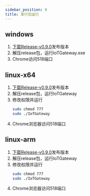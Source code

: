 ```yaml
---
sidebar_position: 0
title: 发行包运行
---
```


## windows
1. [下载Release-v0.9.0](https://gitee.com/iioter/iotgateway/releases/download/v0.9.0/iotgateway-v0.9.0-win-x86.zip)发布版本
2. 解压release包，运行IoTGateway.exe
3. Chrome访问518端口
## linux-x64
1. [下载Release-v0.9.0](https://gitee.com/iioter/iotgateway/releases/download/v0.9.0/iotgateway-v0.9.0-linux-x64.zip)发布版本
2. 解压release包，运行IoTGateway
3. 修改权限并运行
   ```bash
   sudo chmod 777
   sudo ./IoTGateway
   ```
4. Chrome浏览器访问518端口
## linux-arm
1. [下载Release-v0.9.0](https://gitee.com/iioter/iotgateway/releases/download/v0.9.0/iotgateway-v0.9.0-linux-arm64.zip)发布版本
2. 解压release包，运行IoTGateway
3. 修改权限并运行
   ```bash
   sudo chmod 777
   sudo ./IoTGateway
   ```
4. Chrome浏览器访问518端口